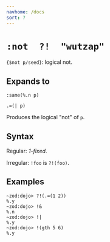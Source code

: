 ```yaml
---
navhome: /docs
sort: 7
---
```


# `:not  ?!  "wutzap"`

`{$not p/seed}`: logical not.

## Expands to 

```
:same(%.n p)
```

```
.=(| p)
```

Produces the logical "not" of `p`.

## Syntax

Regular: *1-fixed*.

Irregular: `!foo` is `?!(foo)`.

## Examples

```
~zod:dojo> ?!(.=(1 2))
%.y
~zod:dojo> !&
%.n
~zod:dojo> !|
%.y
~zod:dojo> !(gth 5 6)
%.y
```
